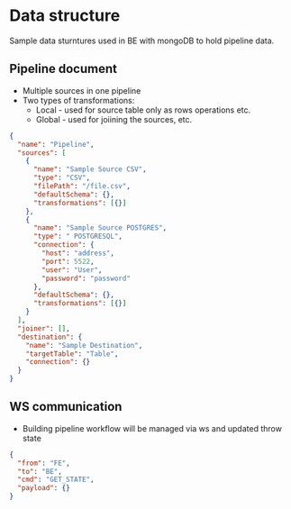 # Data structure

Sample data sturntures used in BE with mongoDB to hold pipeline data.

## Pipeline document

- Multiple sources in one pipeline
- Two types of transformations:
  - Local - used for source table only as rows operations etc.
  - Global - used for joiining the sources, etc.

```json
{
  "name": "Pipeline",
  "sources": [
    {
      "name": "Sample Source CSV",
      "type": "CSV",
      "filePath": "/file.csv",
      "defaultSchema": {},
      "transformations": [{}]
    },
    {
      "name": "Sample Source POSTGRES",
      "type": " POSTGRESQL",
      "connection": {
        "host": "address",
        "port": 5522,
        "user": "User",
        "password": "password"
      },
      "defaultSchema": {},
      "transformations": [{}]
    }
  ],
  "joiner": [],
  "destination": {
    "name": "Sample Destination",
    "targetTable": "Table",
    "connection": {}
  }
}
```

## WS communication
* Building pipeline workflow will be managed via ws and updated throw state
```json
{
  "from": "FE",
  "to": "BE",
  "cmd": "GET_STATE",
  "payload": {}
}
```
